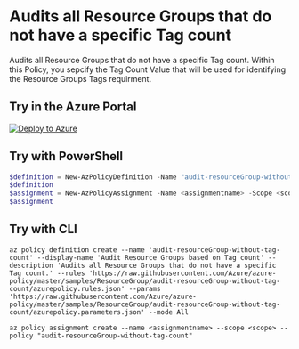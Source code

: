# Audits all Resource Groups that do not have a specific Tag count

Audits all Resource Groups that do not have a specific Tag count.
Within this Policy, you sepcify the Tag Count Value that will be used for identifying the Resource Groups Tags requirment.

## Try in the Azure Portal

[![Deploy to Azure](http://azuredeploy.net/deploybutton.png)](https://portal.azure.com/#blade/Microsoft_Azure_Policy/CreatePolicyDefinitionBlade/uri/https%3A%2F%2Fraw.githubusercontent.com%2FRichShillingtonMSFT%2Fazure-policy%2Fmaster%2Fsamples%2FResourceGroup%2Faudit-resourceGroup-without-tag-count%2Fazurepolicy.json)

## Try with PowerShell

````powershell
$definition = New-AzPolicyDefinition -Name "audit-resourceGroup-without-tag-count" -DisplayName "Audit Resource Groups based on Tag count" -description "Audits all Resource Groups that do not have a specific Tag count." -Policy 'https://raw.githubusercontent.com/Azure/azure-policy/master/samples/ResourceGroup/audit-resourceGroup-without-tag-count/azurepolicy.rules.json' -Parameter 'https://raw.githubusercontent.com/Azure/azure-policy/master/samples/ResourceGroup/audit-resourceGroup-without-tag-count/azurepolicy.parameters.json' -Mode All
$definition
$assignment = New-AzPolicyAssignment -Name <assignmentname> -Scope <scope> -tagName <tagName> -tagValue <tagValue> -PolicyDefinition $definition
$assignment 
````

## Try with CLI

````cli
az policy definition create --name 'audit-resourceGroup-without-tag-count' --display-name 'Audit Resource Groups based on Tag count' --description 'Audits all Resource Groups that do not have a specific Tag count.' --rules 'https://raw.githubusercontent.com/Azure/azure-policy/master/samples/ResourceGroup/audit-resourceGroup-without-tag-count/azurepolicy.rules.json' --params 'https://raw.githubusercontent.com/Azure/azure-policy/master/samples/ResourceGroup/audit-resourceGroup-without-tag-count/azurepolicy.parameters.json' --mode All

az policy assignment create --name <assignmentname> --scope <scope> --policy "audit-resourceGroup-without-tag-count" 
````